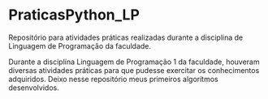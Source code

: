 # PraticasPython_LP
Repositório para atividades práticas realizadas durante a disciplina de Linguagem de Programação da faculdade.

Durante a disciplína Linguagem de Programação 1 da faculdade, houveram diversas atividades práticas para que pudesse exercitar os conhecimentos adquiridos. 
Deixo nesse repositório meus primeiros algorítmos desenvolvidos.
